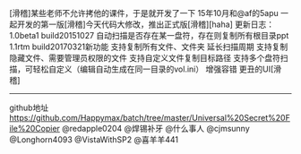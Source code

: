 [滑稽]某些老师不允许拷他的课件，于是就开发了一下
15年10月和@af的5apu 一起开发的第一版[滑稽]今天代码大修改，推出正式版[滑稽][haha]
更新日志：
1.0beta1 build20151027
自动扫描是否存在某一盘符，存在则复制所有根目录ppt
1.1rtm build20170321新功能
支持复制所有文件、文件夹
延长扫描周期
支持复制隐藏文件、需要管理员权限的文件
支持自定义文件复制目标路径
支持多个盘符扫描，可轻松自定义（编辑自动生成在同一目录的vol.ini）
增强容错
更丑的UI[滑稽]
***
github地址 https://github.com/Happymax/batch/tree/master/Universal%20Secret%20File%20Copier
@redapple0204 @焊锡补牙 @什么事人
@cjmsunny @Longhorn4093 @VistaWithSP2 @喜羊羊441

